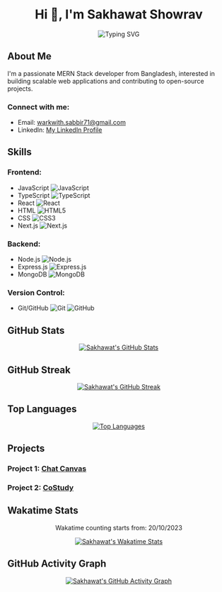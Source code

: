 <h1 align="center">Hi 👋, I'm Sakhawat Showrav</h1>

<!-- Dynamic greeting -->
<p align="center">
  <img src="https://readme-typing-svg.demolab.com?font=Fira+Code&weight=500&pause=1000&color=7F3FBF&center=true&width=435&lines=Welcome+to+my+GitHub+profile!;I'm+a+MERN+Stack+Developer;I+love+building+scalable+web+applications!" alt="Typing SVG" />
</p>

## About Me
I'm a passionate MERN Stack developer from Bangladesh, interested in building scalable web applications and contributing to open-source projects.

<h3 align="left">Connect with me:</h3>

- Email: [warkwith.sabbir71@gmail.com](mailto:warkwith.sabbir71@gmail.com)
- LinkedIn: [My LinkedIn Profile](https://www.linkedin.com/in/s3h)

## Skills
### Frontend:
- JavaScript ![JavaScript](https://img.shields.io/badge/-JavaScript-F7DF1E?style=flat&logo=JavaScript&logoColor=black)
- TypeScript ![TypeScript](https://img.shields.io/badge/-TypeScript-007ACC?style=flat&logo=TypeScript&logoColor=white)
- React ![React](https://img.shields.io/badge/-React-61DAFB?style=flat&logo=React&logoColor=white)
- HTML ![HTML5](https://img.shields.io/badge/-HTML5-E34F26?style=flat&logo=HTML5&logoColor=white)
- CSS ![CSS3](https://img.shields.io/badge/-CSS3-1572B6?style=flat&logo=CSS3&logoColor=white)
- Next.js ![Next.js](https://img.shields.io/badge/-Next.js-000000?style=flat&logo=Next.js&logoColor=white)

### Backend:
- Node.js ![Node.js](https://img.shields.io/badge/-Node.js-339933?style=flat&logo=Node.js&logoColor=white)
- Express.js ![Express.js](https://img.shields.io/badge/-Express.js-000000?style=flat&logo=Express&logoColor=white)
- MongoDB ![MongoDB](https://img.shields.io/badge/-MongoDB-47A248?style=flat&logo=MongoDB&logoColor=white)

### Version Control:
- Git/GitHub ![Git](https://img.shields.io/badge/-Git-F05032?style=flat&logo=Git&logoColor=white) ![GitHub](https://img.shields.io/badge/-GitHub-181717?style=flat&logo=GitHub&logoColor=white)

## GitHub Stats
<p align="center">
  <a href="https://github.com/Sakhawat71">
    <img src="https://github-readme-stats.vercel.app/api?username=Sakhawat71&theme=radical&border_color=7F3FBF&bg_color=0D1117" alt="Sakhawat's GitHub Stats"/>
  </a>
</p>

## GitHub Streak
<p align="center">
  <a href="https://github.com/Sakhawat71">
    <img src="https://github-readme-streak-stats.herokuapp.com/?user=Sakhawat71&theme=radical&border=7F3FBF&background=0D1117" alt="Sakhawat's GitHub Streak"/>
  </a>
</p>

## Top Languages
<p align="center">
  <a href="https://github.com/Sakhawat71">
    <img src="https://github-readme-stats.vercel.app/api/top-langs?username=Sakhawat71&layout=compact&langs_count=8&card_width=320&theme=radical&border_color=7F3FBF&bg_color=0D1117" alt="Top Languages"/>
  </a>
</p>

## Projects
### Project 1: [Chat Canvas](https://chat-canvas-71.web.app)


### Project 2: [CoStudy](https://costudy.netlify.app)


## Wakatime Stats
<p align="center">Wakatime counting starts from: 20/10/2023</p>
<p align="center">
  <a href="https://wakatime.com/@Sakhawat71">
    <img src="https://github-readme-stats.vercel.app/api/wakatime?username=Sakhawat71&theme=radical&border_color=7F3FBF&bg_color=0D1117" alt="Sakhawat's Wakatime Stats"/>
  </a>
</p>

## GitHub Activity Graph
<p align="center">
  <a href="https://github.com/sakhawat71/github-readme-activity-graph">
    <img src="https://github-readme-activity-graph.vercel.app/graph?username=sakhawat71&theme=react-dark" alt="Sakhawat's GitHub Activity Graph"/>
  </a>
</p>


